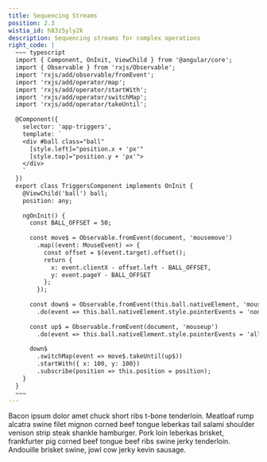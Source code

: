 ```yaml
---
title: Sequencing Streams 
position: 2.3
wistia_id: h83z5yly2k
description: Sequencing streams for complex operations
right_code: |
  ~~~ typescript
  import { Component, OnInit, ViewChild } from '@angular/core';
  import { Observable } from 'rxjs/Observable';
  import 'rxjs/add/observable/fromEvent';
  import 'rxjs/add/operator/map';
  import 'rxjs/add/operator/startWith';
  import 'rxjs/add/operator/switchMap';
  import 'rxjs/add/operator/takeUntil';
  
  @Component({
    selector: 'app-triggers',
    template: `
    <div #ball class="ball"
      [style.left]="position.x + 'px'"
      [style.top]="position.y + 'px'">
    </div>
    `
  })
  export class TriggersComponent implements OnInit {
    @ViewChild('ball') ball;
    position: any;
  
    ngOnInit() {
      const BALL_OFFSET = 50;
  
      const move$ = Observable.fromEvent(document, 'mousemove')
        .map((event: MouseEvent) => {
          const offset = $(event.target).offset();
          return {
            x: event.clientX - offset.left - BALL_OFFSET,
            y: event.pageY - BALL_OFFSET
          };
        });
  
      const down$ = Observable.fromEvent(this.ball.nativeElement, 'mousedown')
        .do(event => this.ball.nativeElement.style.pointerEvents = 'none');
  
      const up$ = Observable.fromEvent(document, 'mouseup')
        .do(event => this.ball.nativeElement.style.pointerEvents = 'all');
  
      down$
        .switchMap(event => move$.takeUntil(up$))
        .startWith({ x: 100, y: 100})
        .subscribe(position => this.position = position);
    }
  }
  ~~~
---
```


Bacon ipsum dolor amet chuck short ribs t-bone tenderloin. Meatloaf rump alcatra swine filet mignon corned beef tongue leberkas tail salami shoulder venison strip steak shankle hamburger. Pork loin leberkas brisket, frankfurter pig corned beef tongue beef ribs swine jerky tenderloin. Andouille brisket swine, jowl cow jerky kevin sausage.
